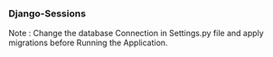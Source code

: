 ### Django-Sessions
  
  Note : Change the database Connection in Settings.py file and apply migrations before Running the Application.
